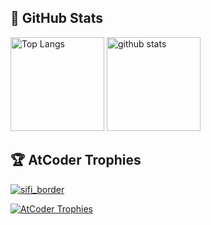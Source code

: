 ## 🎲 GitHub Stats
<p align="left"> 
  <img alt="Top Langs" height="150px" src="https://github-readme-stats.vercel.app/api/top-langs/?username=sifi-border&hide=jupyter%20notebook,html&layout=compact&show_icons=true&theme=cobalt" />
  <img alt="github stats" height="150px" src="https://github-readme-stats.vercel.app/api?username=sifi-border&theme=cobalt&show_icons=ture" />
</p>

## 🏆 AtCoder Trophies
[![sifi_border](https://img.shields.io/endpoint?url=https%3A%2F%2Fatcoder-badges.now.sh%2Fapi%2Fatcoder%2Fjson%2Fsifi_border&style=for-the-badge)](https://atcoder.jp/users/sifi_border)

 [![AtCoder Trophies](https://atcoder-trophies.vercel.app/api/v1/atcoder?username=sifi_border&rank=SSS,SS,S,AAA,AA,A)](https://github.com/KATO-Hiro/AtCoderTrophies)
 
<!--
**sifi-border/sifi-border** is a ✨ _special_ ✨ repository because its `README.md` (this file) appears on your GitHub profile.

Here are some ideas to get you started:

- 🔭 I’m currently working on ...
- 🌱 I’m currently learning ...
- 👯 I’m looking to collaborate on ...
- 🤔 I’m looking for help with ...
- 💬 Ask me about ...
- 📫 How to reach me: ...
- 😄 Pronouns: ...
- ⚡ Fun fact: ...
-->
